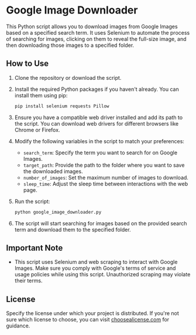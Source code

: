 # Google Image Downloader

This Python script allows you to download images from Google Images based on a specified search term. It uses Selenium to automate the process of searching for images, clicking on them to reveal the full-size image, and then downloading those images to a specified folder.

## How to Use

1. Clone the repository or download the script.

2. Install the required Python packages if you haven't already. You can install them using pip:

   ```bash
   pip install selenium requests Pillow
   ```

3. Ensure you have a compatible web driver installed and add its path to the script. You can download web drivers for different browsers like Chrome or Firefox.

4. Modify the following variables in the script to match your preferences:

   - `search_term`: Specify the term you want to search for on Google Images.
   - `target_path`: Provide the path to the folder where you want to save the downloaded images.
   - `number_of_images`: Set the maximum number of images to download.
   - `sleep_time`: Adjust the sleep time between interactions with the web page.

5. Run the script:

   ```bash
   python google_image_downloader.py
   ```

6. The script will start searching for images based on the provided search term and download them to the specified folder.

## Important Note

- This script uses Selenium and web scraping to interact with Google Images. Make sure you comply with Google's terms of service and usage policies while using this script. Unauthorized scraping may violate their terms.

## License

Specify the license under which your project is distributed. If you're not sure which license to choose, you can visit [choosealicense.com](https://choosealicense.com/) for guidance.



